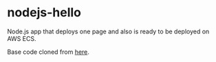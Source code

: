 # nodejs-hello
Node.js app that deploys one page and also is ready to be deployed on AWS ECS.


Base code cloned from [here](https://github.com/adamkss/next-uk-post-codes).